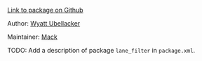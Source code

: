 <div id='visual_odometry_line-autogenerated' markdown='1'>


<!-- do not edit this file, autogenerated -->

[Link to package on Github](github:org=duckietown,repo=Software,path=80-to-sort/visual_odometry_line,branch=andrea-config)

Author: [Wyatt Ubellacker](mailto:wubella@mit.edu)

Maintainer: [Mack](mailto:mack@duckietown.org)

TODO: Add a description of package `lane_filter` in `package.xml`.



</div>

